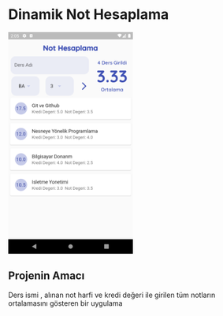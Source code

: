 # Dinamik Not Hesaplama 

<img src="dynamic.png" height="450">

## Projenin Amacı

Ders ismi , alınan not harfi ve kredi değeri ile girilen tüm notların ortalamasını gösteren bir uygulama
 
